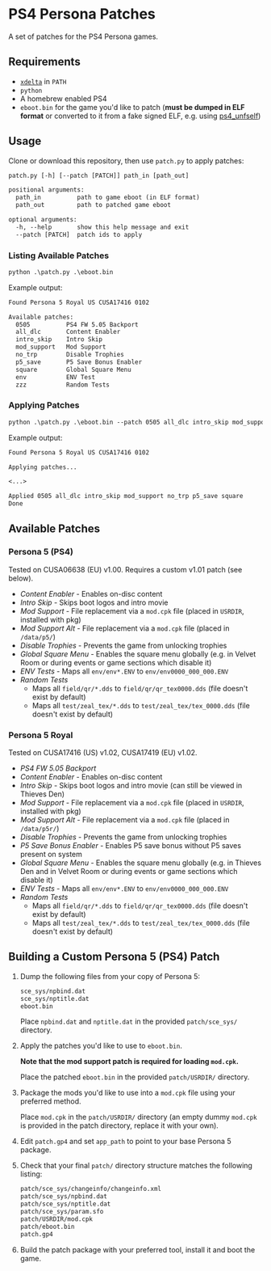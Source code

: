 # PS4 Persona Patches

A set of patches for the PS4 Persona games.

## Requirements

- [`xdelta`](https://github.com/jmacd/xdelta-gpl) in `PATH`
- `python`
- A homebrew enabled PS4
- `eboot.bin` for the game you'd like to patch (**must be dumped in ELF format** or converted to it from a fake signed ELF, e.g. using [ps4_unfself](https://github.com/SocraticBliss/ps4_unfself))

## Usage

Clone or download this repository, then use `patch.py` to apply patches:

```txt
patch.py [-h] [--patch [PATCH]] path_in [path_out]

positional arguments:
  path_in          path to game eboot (in ELF format)
  path_out         path to patched game eboot

optional arguments:
  -h, --help       show this help message and exit
  --patch [PATCH]  patch ids to apply
```

### Listing Available Patches

```txt
python .\patch.py .\eboot.bin
```

Example output:

```txt
Found Persona 5 Royal US CUSA17416 0102

Available patches:
  0505          PS4 FW 5.05 Backport
  all_dlc       Content Enabler
  intro_skip    Intro Skip
  mod_support   Mod Support
  no_trp        Disable Trophies
  p5_save       P5 Save Bonus Enabler
  square        Global Square Menu
  env           ENV Test
  zzz           Random Tests
```

### Applying Patches

```txt
python .\patch.py .\eboot.bin --patch 0505 all_dlc intro_skip mod_support no_trp p5_save square
```

Example output:

```txt
Found Persona 5 Royal US CUSA17416 0102

Applying patches...

<...>

Applied 0505 all_dlc intro_skip mod_support no_trp p5_save square
Done
```

## Available Patches

### Persona 5 (PS4)

Tested on CUSA06638 (EU) v1.00. Requires a custom v1.01 patch (see below).

- *Content Enabler* - Enables on-disc content
- *Intro Skip* - Skips boot logos and intro movie
- *Mod Support* - File replacement via a `mod.cpk` file (placed in `USRDIR`, installed with pkg)
- *Mod Support Alt* - File replacement via a `mod.cpk` file (placed in `/data/p5/`)
- *Disable Trophies* - Prevents the game from unlocking trophies
- *Global Square Menu* - Enables the square menu globally (e.g. in Velvet Room or during events or game sections which disable it)
- *ENV Tests* - Maps all `env/env*.ENV` to `env/env0000_000_000.ENV`
- *Random Tests*
  - Maps all `field/qr/*.dds` to `field/qr/qr_tex0000.dds` (file doesn't exist by default)
  - Maps all `test/zeal_tex/*.dds` to `test/zeal_tex/tex_0000.dds` (file doesn't exist by default)

### Persona 5 Royal

Tested on CUSA17416 (US) v1.02, CUSA17419 (EU) v1.02.

- *PS4 FW 5.05 Backport*
- *Content Enabler* - Enables on-disc content
- *Intro Skip* - Skips boot logos and intro movie (can still be viewed in Thieves Den)
- *Mod Support* - File replacement via a `mod.cpk` file (placed in `USRDIR`, installed with pkg)
- *Mod Support Alt* - File replacement via a `mod.cpk` file (placed in `/data/p5r/`)
- *Disable Trophies* - Prevents the game from unlocking trophies
- *P5 Save Bonus Enabler* - Enables P5 save bonus without P5 saves present on system
- *Global Square Menu* - Enables the square menu globally (e.g. in Thieves Den and in Velvet Room or during events or game sections which disable it)
- *ENV Tests* - Maps all `env/env*.ENV` to `env/env0000_000_000.ENV`
- *Random Tests*
  - Maps all `field/qr/*.dds` to `field/qr/qr_tex0000.dds` (file doesn't exist by default)
  - Maps all `test/zeal_tex/*.dds` to `test/zeal_tex/tex_0000.dds` (file doesn't exist by default)

## Building a Custom Persona 5 (PS4) Patch

1. Dump the following files from your copy of Persona 5:

   ```txt
   sce_sys/npbind.dat
   sce_sys/nptitle.dat
   eboot.bin
   ```

   Place `npbind.dat` and `nptitle.dat` in the provided `patch/sce_sys/` directory.

2. Apply the patches you'd like to use to `eboot.bin`.

   **Note that the mod support patch is required for loading `mod.cpk`.**

   Place the patched `eboot.bin` in the provided `patch/USRDIR/` directory.

3. Package the mods you'd like to use into a `mod.cpk` file using your preferred method.

   Place `mod.cpk` in the `patch/USRDIR/` directory (an empty dummy `mod.cpk` is provided in the patch directory, replace it with your own).

4. Edit `patch.gp4` and set `app_path` to point to your base Persona 5 package.

5. Check that your final `patch/` directory structure matches the following listing:

   ```txt
   patch/sce_sys/changeinfo/changeinfo.xml
   patch/sce_sys/npbind.dat
   patch/sce_sys/nptitle.dat
   patch/sce_sys/param.sfo
   patch/USRDIR/mod.cpk
   patch/eboot.bin
   patch.gp4
   ```

6. Build the patch package with your preferred tool, install it and boot the game.

